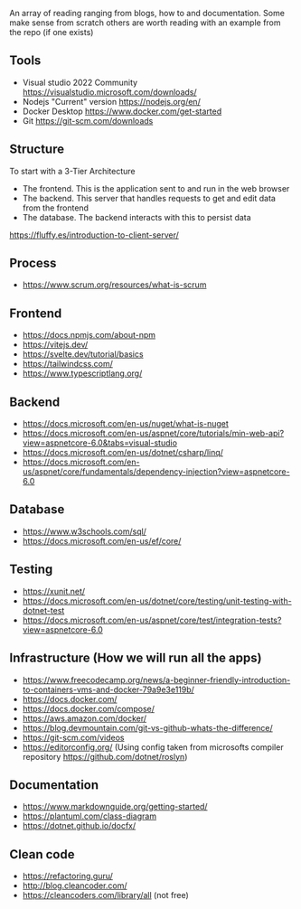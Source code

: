 An array of reading ranging from blogs, how to and documentation.
Some make sense from scratch others are worth reading with an example from the repo (if one exists)

## Tools
- Visual studio 2022 Community https://visualstudio.microsoft.com/downloads/
- Nodejs "Current" version https://nodejs.org/en/
- Docker Desktop https://www.docker.com/get-started
- Git https://git-scm.com/downloads

## Structure
To start with a 3-Tier Architecture
- The frontend. This is the application sent to and run in the web browser 
- The backend. This server that handles requests to get and edit data from the frontend
- The database. The backend interacts with this to persist data 

https://fluffy.es/introduction-to-client-server/

## Process
- https://www.scrum.org/resources/what-is-scrum

## Frontend 
- https://docs.npmjs.com/about-npm
- https://vitejs.dev/
- https://svelte.dev/tutorial/basics
- https://tailwindcss.com/
- https://www.typescriptlang.org/

## Backend
- https://docs.microsoft.com/en-us/nuget/what-is-nuget
- https://docs.microsoft.com/en-us/aspnet/core/tutorials/min-web-api?view=aspnetcore-6.0&tabs=visual-studio
- https://docs.microsoft.com/en-us/dotnet/csharp/linq/
- https://docs.microsoft.com/en-us/aspnet/core/fundamentals/dependency-injection?view=aspnetcore-6.0

## Database
- https://www.w3schools.com/sql/
- https://docs.microsoft.com/en-us/ef/core/

## Testing
- https://xunit.net/
- https://docs.microsoft.com/en-us/dotnet/core/testing/unit-testing-with-dotnet-test
- https://docs.microsoft.com/en-us/aspnet/core/test/integration-tests?view=aspnetcore-6.0

## Infrastructure (How we will run all the apps)
- https://www.freecodecamp.org/news/a-beginner-friendly-introduction-to-containers-vms-and-docker-79a9e3e119b/
- https://docs.docker.com/
- https://docs.docker.com/compose/
- https://aws.amazon.com/docker/
- https://blog.devmountain.com/git-vs-github-whats-the-difference/
- https://git-scm.com/videos
- https://editorconfig.org/ (Using config taken from microsofts compiler repository https://github.com/dotnet/roslyn)

## Documentation
- https://www.markdownguide.org/getting-started/
- https://plantuml.com/class-diagram
- https://dotnet.github.io/docfx/

## Clean code
- https://refactoring.guru/
- http://blog.cleancoder.com/
- https://cleancoders.com/library/all (not free)
